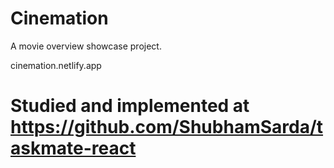 # Cinemation

A movie overview showcase project.

cinemation.netlify.app

# Studied and implemented at https://github.com/ShubhamSarda/taskmate-react
